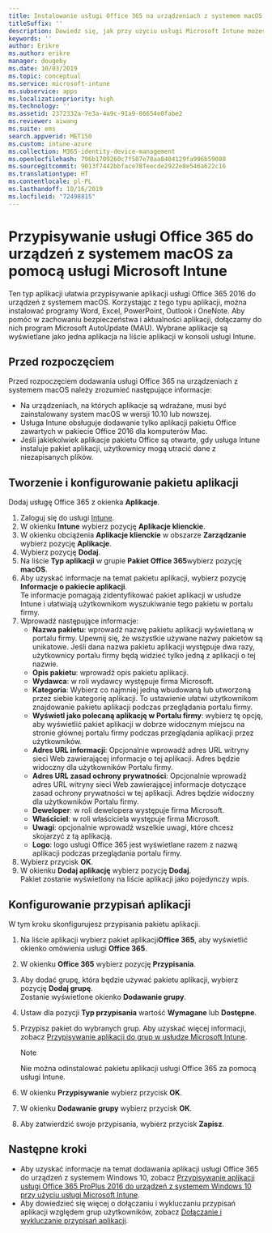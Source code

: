 ```yaml
---
title: Instalowanie usługi Office 365 na urządzeniach z systemem macOS przy użyciu usługi Microsoft Intune
titleSuffix: ''
description: Dowiedz się, jak przy użyciu usługi Microsoft Intune możesz zainstalować aplikacje usługi Office 365 na urządzeniach z systemem macOS.
keywords: ''
author: Erikre
ms.author: erikre
manager: dougeby
ms.date: 10/03/2019
ms.topic: conceptual
ms.service: microsoft-intune
ms.subservice: apps
ms.localizationpriority: high
ms.technology: ''
ms.assetid: 2372332a-7e3a-4a9c-91a9-86654e0fabe2
ms.reviewer: aiwang
ms.suite: ems
search.appverid: MET150
ms.custom: intune-azure
ms.collection: M365-identity-device-management
ms.openlocfilehash: 796b1709260c7f507e78aa8404129fa996b59088
ms.sourcegitcommit: 9013f7442bbface78feecde2922e8e546a622c16
ms.translationtype: HT
ms.contentlocale: pl-PL
ms.lasthandoff: 10/16/2019
ms.locfileid: "72498815"
---
```

# <a name="assign-office-365-to-macos-devices-with-microsoft-intune"></a>Przypisywanie usługi Office 365 do urządzeń z systemem macOS za pomocą usługi Microsoft Intune

Ten typ aplikacji ułatwia przypisywanie aplikacji usługi Office 365 2016 do urządzeń z systemem macOS. Korzystając z tego typu aplikacji, można instalować programy Word, Excel, PowerPoint, Outlook i OneNote. Aby pomóc w zachowaniu bezpieczeństwa i aktualności aplikacji, dołączamy do nich program Microsoft AutoUpdate (MAU). Wybrane aplikacje są wyświetlane jako jedna aplikacja na liście aplikacji w konsoli usługi Intune.


## <a name="before-you-start"></a>Przed rozpoczęciem

Przed rozpoczęciem dodawania usługi Office 365 na urządzeniach z systemem macOS należy zrozumieć następujące informacje:

- Na urządzeniach, na których aplikacje są wdrażane, musi być zainstalowany system macOS w wersji 10.10 lub nowszej.
- Usługa Intune obsługuje dodawanie tylko aplikacji pakietu Office zawartych w pakiecie Office 2016 dla komputerów Mac.
- Jeśli jakiekolwiek aplikacje pakietu Office są otwarte, gdy usługa Intune instaluje pakiet aplikacji, użytkownicy mogą utracić dane z niezapisanych plików.

## <a name="create-and-configure-the-app-suite"></a>Tworzenie i konfigurowanie pakietu aplikacji

Dodaj usługę Office 365 z okienka **Aplikacje**.
1. Zaloguj się do usługi [Intune](https://go.microsoft.com/fwlink/?linkid=2090973).
3. W okienku **Intune** wybierz pozycję **Aplikacje klienckie**.
4. W okienku obciążenia **Aplikacje klienckie** w obszarze **Zarządzanie** wybierz pozycję **Aplikacje**. 
5. Wybierz pozycję **Dodaj**.
6. Na liście **Typ aplikacji** w grupie **Pakiet Office 365**wybierz pozycję **macOS**.
7. Aby uzyskać informacje na temat pakietu aplikacji, wybierz pozycję **Informacje o pakiecie aplikacji**.  
    Te informacje pomagają zidentyfikować pakiet aplikacji w usłudze Intune i ułatwiają użytkownikom wyszukiwanie tego pakietu w portalu firmy.
8. Wprowadź następujące informacje:
    - **Nazwa pakietu**: wprowadź nazwę pakietu aplikacji wyświetlaną w portalu firmy. Upewnij się, że wszystkie używane nazwy pakietów są unikatowe. Jeśli dana nazwa pakietu aplikacji występuje dwa razy, użytkownicy portalu firmy będą widzieć tylko jedną z aplikacji o tej nazwie.
    - **Opis pakietu**: wprowadź opis pakietu aplikacji.
    - **Wydawca**: w roli wydawcy występuje firma Microsoft.
    - **Kategoria**: Wybierz co najmniej jedną wbudowaną lub utworzoną przez siebie kategorię aplikacji. To ustawienie ułatwi użytkownikom znajdowanie pakietu aplikacji podczas przeglądania portalu firmy.
    - **Wyświetl jako polecaną aplikację w Portalu firmy**: wybierz tę opcję, aby wyświetlić pakiet aplikacji w dobrze widocznym miejscu na stronie głównej portalu firmy podczas przeglądania aplikacji przez użytkowników.
    - **Adres URL informacji**: Opcjonalnie wprowadź adres URL witryny sieci Web zawierającej informacje o tej aplikacji. Adres będzie widoczny dla użytkowników Portalu firmy.
    - **Adres URL zasad ochrony prywatności**: Opcjonalnie wprowadź adres URL witryny sieci Web zawierającej informacje dotyczące zasad ochrony prywatności w tej aplikacji. Adres będzie widoczny dla użytkowników Portalu firmy.
    - **Deweloper**: w roli dewelopera występuje firma Microsoft.
    - **Właściciel**: w roli właściciela występuje firma Microsoft.
    - **Uwagi**: opcjonalnie wprowadź wszelkie uwagi, które chcesz skojarzyć z tą aplikacją.
    - **Logo**: logo usługi Office 365 jest wyświetlane razem z nazwą aplikacji podczas przeglądania portalu firmy.
9. Wybierz przycisk **OK**.
10. W okienku **Dodaj aplikację** wybierz pozycję **Dodaj**.  
    Pakiet zostanie wyświetlony na liście aplikacji jako pojedynczy wpis.

## <a name="configure-app-assignments"></a>Konfigurowanie przypisań aplikacji

W tym kroku skonfigurujesz przypisania pakietu aplikacji. 

1. Na liście aplikacji wybierz pakiet aplikacji**Office 365**, aby wyświetlić okienko omówienia usługi **Office 365**.
2. W okienku **Office 365** wybierz pozycję **Przypisania**.
3. Aby dodać grupę, która będzie używać pakietu aplikacji, wybierz pozycję **Dodaj grupę**.  
    Zostanie wyświetlone okienko **Dodawanie grupy**.
4. Ustaw dla pozycji **Typ przypisania** wartość **Wymagane** lub **Dostępne**.
5. Przypisz pakiet do wybranych grup. Aby uzyskać więcej informacji, zobacz [Przypisywanie aplikacji do grup w usłudze Microsoft Intune](apps-deploy.md).

    >[!Note]
    > Nie można odinstalować pakietu aplikacji usługi Office 365 za pomocą usługi Intune.

5. W okienku **Przypisywanie** wybierz przycisk **OK**.
6. W okienku **Dodawanie grupy** wybierz przycisk **OK**.
7. Aby zatwierdzić swoje przypisania, wybierz przycisk **Zapisz**.

## <a name="next-steps"></a>Następne kroki

- Aby uzyskać informacje na temat dodawania aplikacji usługi Office 365 do urządzeń z systemem Windows 10, zobacz [Przypisywanie aplikacji usługi Office 365 ProPlus 2016 do urządzeń z systemem Windows 10 przy użyciu usługi Microsoft Intune](apps-add-office365.md).
- Aby dowiedzieć się więcej o dołączaniu i wykluczaniu przypisań aplikacji względem grup użytkowników, zobacz [Dołączanie i wykluczanie przypisań aplikacji](apps-inc-exl-assignments.md).
